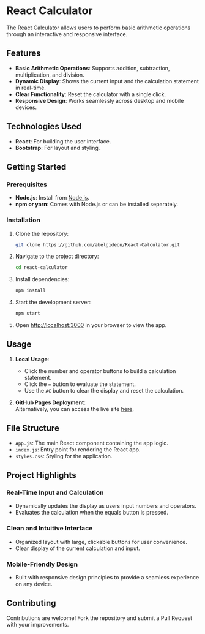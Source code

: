 # React Calculator

The React Calculator allows users to perform basic arithmetic operations through an interactive and responsive interface.

## Features

- **Basic Arithmetic Operations**: Supports addition, subtraction, multiplication, and division.
- **Dynamic Display**: Shows the current input and the calculation statement in real-time.
- **Clear Functionality**: Reset the calculator with a single click.
- **Responsive Design**: Works seamlessly across desktop and mobile devices.

## Technologies Used

- **React**: For building the user interface.
- **Bootstrap**: For layout and styling.

## Getting Started

### Prerequisites

- **Node.js**: Install from [Node.js](https://nodejs.org/).
- **npm or yarn**: Comes with Node.js or can be installed separately.

### Installation

1. Clone the repository:  
   ```bash
   git clone https://github.com/abelgideon/React-Calculator.git
   ```
2. Navigate to the project directory:  
   ```bash
   cd react-calculator
   ```

3. Install dependencies:  
   ```bash
   npm install
   ```

4. Start the development server:
   ```bash  
   npm start
   ```

5. Open [http://localhost:3000](http://localhost:3000) in your browser to view the app.

## Usage

1. **Local Usage**:
   - Click the number and operator buttons to build a calculation statement.
   - Click the `=` button to evaluate the statement.
   - Use the `AC` button to clear the display and reset the calculation.

2. **GitHub Pages Deployment**:  
   Alternatively, you can access the live site [here](https://abelgideon.github.io/React-Calculator/).

## File Structure

- `App.js`: The main React component containing the app logic.
- `index.js`: Entry point for rendering the React app.
- `styles.css`: Styling for the application.

## Project Highlights

### Real-Time Input and Calculation

- Dynamically updates the display as users input numbers and operators.
- Evaluates the calculation when the equals button is pressed.

### Clean and Intuitive Interface

- Organized layout with large, clickable buttons for user convenience.
- Clear display of the current calculation and input.

### Mobile-Friendly Design

- Built with responsive design principles to provide a seamless experience on any device.

## Contributing

Contributions are welcome! Fork the repository and submit a Pull Request with your improvements.
